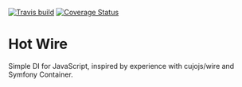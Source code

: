 [![Travis build](https://travis-ci.org/OJezu/hot-wire.svg?branch=master)](https://travis-ci.org/OJezu/hot-wire) [![Coverage Status](https://coveralls.io/repos/github/OJezu/hot-wire/badge.svg?branch=master)](https://coveralls.io/github/OJezu/hot-wire?branch=master)

# Hot Wire

Simple DI for JavaScript, inspired by experience with cujojs/wire and Symfony Container.
